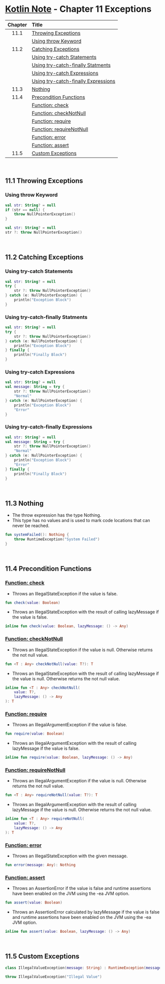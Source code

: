 # [Kotlin Note](../../README.md) - Chapter 11 Exceptions
| Chapter | Title |
| :-: | :- |
| 11.1 | [Throwing Exceptions](#111-throwing-exceptions) |
|  | [Using throw Keyword](#using-throw-keyword) |
| 11.2 | [Catching Exceptions](#112-catching-exceptions) |
|  | [Using try-catch Statements](#using-try-catch-statements) |
|  | [Using try-catch-finally Statments](#using-try-catch-finally-statments) |
|  | [Using try-catch Expressions](#using-try-catch-expressions) |
|  | [Using try-catch-finally Expressions](#using-try-catch-finally-expressions) |
| 11.3 | [Nothing](#113-nothing) |
| 11.4 | [Precondition Functions](#114-precondition-functions) |
|  | [Function: check](#function-check) |
|  | [Function: checkNotNull](#function-checknotnull) |
|  | [Function: require](#function-require) |
|  | [Function: requireNotNull](#function-requirenotnull) |
|  | [Function: error](#function-error) |
|  | [Function: assert](#function-assert) |
| 11.5 | [Custom Exceptions](#115-custom-exceptions) |

<br />

## 11.1 Throwing Exceptions
### Using throw Keyword
```kotlin
val str: String? = null
if (str == null) {
    throw NullPointerException()
}
```
```kotlin
val str: String? = null
str ?: throw NullPointerException()
```

<br />

## 11.2 Catching Exceptions
### Using try-catch Statements
```kotlin
val str: String? = null
try {
    str ?: throw NullPointerException()
} catch (e: NullPointerException) {
    println("Exception Block")
}
```

### Using try-catch-finally Statments
```kotlin
val str: String? = null
try {
    str ?: throw NullPointerException()
} catch (e: NullPointerException) {
    println("Exception Block")
} finally {
    println("Finally Block")
}
```

### Using try-catch Expressions
```kotlin
val str: String? = null
val message: String = try {
    str ?: throw NullPointerException()
    "Normal"
} catch (e: NullPointerException) {
    println("Exception Block")
    "Error"
}
```

### Using try-catch-finally Expressions
```kotlin
val str: String? = null
val message: String = try {
    str ?: throw NullPointerException()
    "Normal"
} catch (e: NullPointerException) {
    println("Exception Block")
    "Error"
} finally {
    println("Finally Block")
}
```

<br />

## 11.3 Nothing
- The throw expression has the type Nothing.
- This type has no values and is used to mark code locations that can never be reached.
```kotlin
fun systemFailed(): Nothing {
    throw RuntimeException("System Failed")
}
```

<br />

## 11.4 Precondition Functions
### [Function: check](https://kotlinlang.org/api/latest/jvm/stdlib/kotlin/check.html)
- Throws an IllegalStateException if the value is false.
```kotlin
fun check(value: Boolean)
```

- Throws an IllegalStateException with the result of calling lazyMessage if the value is false.
```kotlin
inline fun check(value: Boolean, lazyMessage: () -> Any)
```

### [Function: checkNotNull](https://kotlinlang.org/api/latest/jvm/stdlib/kotlin/check-not-null.html)
- Throws an IllegalStateException if the value is null. Otherwise returns the not null value.
```kotlin
fun <T : Any> checkNotNull(value: T?): T
```

- Throws an IllegalStateException with the result of calling lazyMessage if the value is null. Otherwise returns the not null value.
```kotlin
inline fun <T : Any> checkNotNull(
    value: T?,
    lazyMessage: () -> Any
): T
```

### [Function: require](https://kotlinlang.org/api/latest/jvm/stdlib/kotlin/require.html)
- Throws an IllegalArgumentException if the value is false.
```kotlin
fun require(value: Boolean)
```

- Throws an IllegalArgumentException with the result of calling lazyMessage if the value is false.
```kotlin
inline fun require(value: Boolean, lazyMessage: () -> Any)
```

### [Function: requireNotNull](https://kotlinlang.org/api/latest/jvm/stdlib/kotlin/require-not-null.html)
- Throws an IllegalArgumentException if the value is null. Otherwise returns the not null value.
```kotlin
fun <T : Any> requireNotNull(value: T?): T
```

- Throws an IllegalArgumentException with the result of calling lazyMessage if the value is null. Otherwise returns the not null value.
```kotlin
inline fun <T : Any> requireNotNull(
    value: T?,
    lazyMessage: () -> Any
): T
```

### [Function: error](https://kotlinlang.org/api/latest/jvm/stdlib/kotlin/error.html)
- Throws an IllegalStateException with the given message.
```kotlin
fun error(message: Any): Nothing
```

### [Function: assert](https://kotlinlang.org/api/latest/jvm/stdlib/kotlin/assert.html)
- Throws an AssertionError if the value is false and runtime assertions have been enabled on the JVM using the -ea JVM option.
```kotlin
fun assert(value: Boolean)
```

- Throws an AssertionError calculated by lazyMessage if the value is false and runtime assertions have been enabled on the JVM using the -ea JVM option.
```kotlin
inline fun assert(value: Boolean, lazyMessage: () -> Any)
```

<br />

## 11.5 Custom Exceptions
```kotlin
class IllegalValueException(message: String) : RuntimeException(message) {}
```
```kotlin
throw IllegalValueException("Illegal Value")
```

<br />
